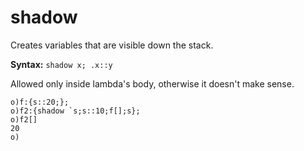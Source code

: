 # shadow

Creates variables that are visible down the stack.

**Syntax:** ```shadow x; .x::y```

Allowed only inside lambda's body, otherwise it doesn't make sense.

```o
o)f:{s::20;};
o)f2:{shadow `s;s::10;f[];s};
o)f2[]
20
o)
```
